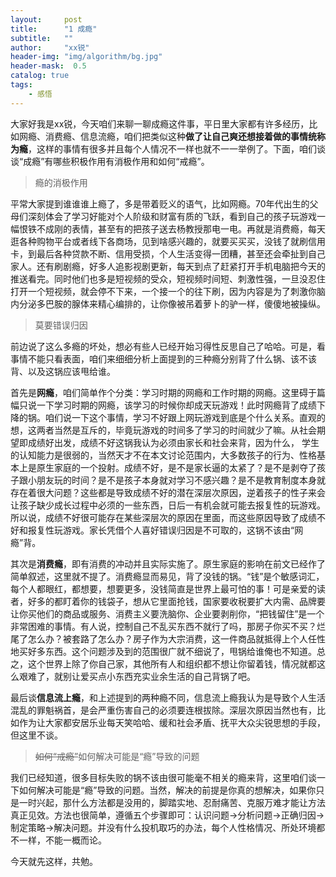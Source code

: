 ```yaml
---
layout:     post
title:      "1 成瘾"
subtitle:   ""
author:     "xx锐"
header-img: "img/algorithm/bg.jpg"
header-mask:  0.5
catalog: true
tags:
    - 感悟 
---
```


大家好我是xx锐，今天咱们来聊一聊成瘾这件事，平日里大家都有许多经历，比如网瘾、消费瘾、信息流瘾，咱们把类似这种**做了让自己爽还想接着做的事情统称为瘾**，这样的事情有很多并且每个人情况不一样也就不一一举例了。下面，咱们谈谈“成瘾”有哪些积极作用有消极作用和如何“戒瘾”。

> 瘾的消极作用
> 

平常大家提到谁谁谁上瘾了，多是带着贬义的语气，比如网瘾。70年代出生的父母们深刻体会了学习好能对个人阶级和财富有质的飞跃，看到自己的孩子玩游戏一幅恨铁不成刚的表情，甚至有的把孩子送去杨教授那电一电。再就是消费瘾，每天逛各种购物平台或者线下各商场，见到啥感兴趣的，就要买买买，没钱了就刷信用卡，到最后各种贷款不断、信用受损，个人生活变得一团糟，甚至还会牵扯到自己家人。还有刷剧瘾，好多人追影视剧更新，每天到点了赶紧打开手机电脑把今天的推送看完。同时他们也多是短视频的受众，短视频时间短、刺激性强，一旦没忍住打开一个短视频，就会停不下来，一个接一个的往下刷，因为内容是为了刺激你脑内分泌多巴胺的腺体来精心编排的，让你像被吊着萝卜的驴一样，傻傻地被操纵。

> 莫要错误归因
> 

前边说了这么多瘾的坏处，想必有些人已经开始习得性反思自己了哈哈。可是，看事情不能只看表面，咱们来细细分析上面提到的三种瘾分别背了什么锅、该不该背、以及这锅应该甩给谁。

首先是**网瘾**，咱们简单作个分类：学习时期的网瘾和工作时期的网瘾。这里碍于篇幅只说一下学习时期的网瘾，该学习的时候你却成天玩游戏！此时网瘾背了成绩下降的锅。咱们说一下这个事情，学习不好跟上网玩游戏到底是个什么关系。直观的想，这两者当然是互斥的，毕竟玩游戏的时间多了学习的时间就少了嘛。从社会期望即成绩好出发，成绩不好这锅我认为必须由家长和社会来背，因为什么， 学生的认知能力是很弱的，当然天才不在本文讨论范围内，大多数孩子的行为、性格基本上是原生家庭的一个投射。成绩不好，是不是家长逼的太紧了？是不是剥夺了孩子跟小朋友玩的时间？是不是孩子本身就对学习不感兴趣？是不是教育制度本身就存在着很大问题？这些都是导致成绩不好的潜在深层次原因，逆着孩子的性子来会让孩子缺少成长过程中必须的一些东西，日后一有机会就可能去报复性的玩游戏。所以说，成绩不好很可能存在某些深层次的原因在里面，而这些原因导致了成绩不好和报复性玩游戏。家长凭借个人喜好错误归因是不可取的，这锅不该由“网瘾”背。

其次是**消费瘾**，即有消费的冲动并且实际实施了。原生家庭的影响在前文已经作了简单叙述，这里就不提了。消费瘾显而易见，背了没钱的锅。“钱”是个敏感词汇，每个人都眼红，都想要，想要更多，没钱简直是世界上最可怕的事！可是亲爱的读者，好多的都盯着你的钱袋子，想从它里面抢钱，国家要收税要扩大内需、品牌要让你买他们的商品或服务、消费主义要洗脑你、企业要剥削你，“把钱留住”是一个非常困难的事情。有人说，控制自己不乱买东西不就行了吗，那房子你买不买？烂尾了怎么办？被套路了怎么办？房子作为大宗消费，这一件商品就抵得上个人任性地买好多东西。这个问题涉及到的范围很广就不细说了，甩锅给谁俺也不知道。总之，这个世界上除了你自己家，其他所有人和组织都不想让你留着钱，情况就都这么艰难了，就别让爱买点小东西充实业余生活的自己背锅了吧。

最后谈**信息流上瘾**，和上述提到的两种瘾不同，信息流上瘾我认为是导致个人生活混乱的罪魁祸首，是会严重伤害自己的必须要连根拔除。深层次原因当然也有，比如作为让大家都安居乐业每天笑哈哈、缓和社会矛盾、抚平大众尖锐思想的手段，但这里不谈。

> ~~如何“戒瘾”~~如何解决可能是“瘾”导致的问题
> 

我们已经知道，很多目标失败的锅不该由很可能毫不相关的瘾来背，这里咱们谈一下如何解决可能是“瘾”导致的问题。当然，解决的前提是你真的想解决，如果你只是一时兴起，那什么方法都是没用的，脚踏实地、忍耐痛苦、克服万难才能让方法真正见效。方法也很简单，遵循五个步骤即可：认识问题→分析问题→正确归因→制定策略→解决问题。并没有什么投机取巧的办法，每个人性格情况、所处环境都不一样，不能一概而论。

今天就先这样，共勉。

